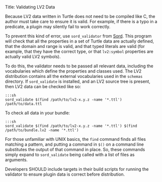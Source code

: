 Title: Validating LV2 Data

Because LV2 data written in Turtle does not need to be compiled like C, the
author must take care to ensure it is valid.  For example, if there is a typo
in a predicate, a plugin may silently fail to work correctly.

To prevent this kind of error, use `sord_validator` from
[Sord](http://drobilla.net/software/sord).  This program will check that all
the properties in a set of Turtle data are actually defined, that the domain
and range is valid, and that typed literals are valid (for example, that they
have the correct type, or that `lv2:symbol` properties are actually valid LV2
symbols).

To do this, the validator needs to be passed all relevant data, including the
vocabularies which define the properties and classes used.  The LV2
distribution contains all the external vocabularies used in the `schemas`
directory.  If `sord_validate` is installed, and an LV2 source tree is present,
then LV2 data can be checked like so:

    :::sh
    sord_validate $(find /path/to/lv2-x.y.z -name '*.ttl') /path/to/data.ttl

To check all data in your bundle:

    :::sh
    sord_validate $(find /path/to/lv2-x.y.z -name '*.ttl') $(find /path/to/bundle.lv2 -name '*.ttl')

For those unfamiliar with UNIX basics, the `find` command finds all files
matching a pattern, and putting a command in `$()` on a command line
substitutes the output of that command in place.  So, these commands simply
expand to `sord_validate` being called with a list of files as arguments.

Developers SHOULD include targets in their build scripts for running the
validator to ensure plugin data is correct before distribution.
